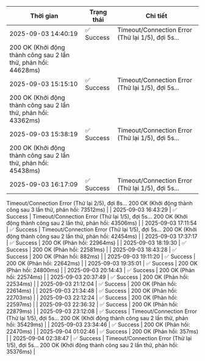 | Thời gian | Trạng thái | Chi tiết |
|---|---|---|
| 2025-09-03 14:40:19 | ✅ Success | Timeout/Connection Error (Thử lại 1/5), đợi 5s...
200 OK (Khởi động thành công sau 2 lần thử, phản hồi: 44628ms) |
| 2025-09-03 15:15:10 | ✅ Success | Timeout/Connection Error (Thử lại 1/5), đợi 5s...
200 OK (Khởi động thành công sau 2 lần thử, phản hồi: 43362ms) |
| 2025-09-03 15:38:19 | ✅ Success | Timeout/Connection Error (Thử lại 1/5), đợi 5s...
200 OK (Khởi động thành công sau 2 lần thử, phản hồi: 45438ms) |
| 2025-09-03 16:17:09 | ✅ Success | Timeout/Connection Error (Thử lại 1/5), đợi 5s...
Timeout/Connection Error (Thử lại 2/5), đợi 8s...
200 OK (Khởi động thành công sau 3 lần thử, phản hồi: 73512ms) |
| 2025-09-03 16:43:29 | ✅ Success | Timeout/Connection Error (Thử lại 1/5), đợi 5s...
200 OK (Khởi động thành công sau 2 lần thử, phản hồi: 43506ms) |
| 2025-09-03 17:11:54 | ✅ Success | Timeout/Connection Error (Thử lại 1/5), đợi 5s...
200 OK (Khởi động thành công sau 2 lần thử, phản hồi: 42454ms) |
| 2025-09-03 17:37:17 | ✅ Success | 200 OK (Phản hồi: 22964ms) |
| 2025-09-03 18:19:30 | ✅ Success | 200 OK (Phản hồi: 22581ms) |
| 2025-09-03 18:43:28 | ✅ Success | 200 OK (Phản hồi: 882ms) |
| 2025-09-03 19:11:20 | ✅ Success | 200 OK (Phản hồi: 22642ms) |
| 2025-09-03 19:35:01 | ✅ Success | 200 OK (Phản hồi: 24800ms) |
| 2025-09-03 20:14:43 | ✅ Success | 200 OK (Phản hồi: 22574ms) |
| 2025-09-03 20:37:49 | ✅ Success | 200 OK (Phản hồi: 22534ms) |
| 2025-09-03 21:12:04 | ✅ Success | 200 OK (Phản hồi: 22614ms) |
| 2025-09-03 21:34:48 | ✅ Success | 200 OK (Phản hồi: 22703ms) |
| 2025-09-03 22:12:24 | ✅ Success | 200 OK (Phản hồi: 22597ms) |
| 2025-09-03 22:36:32 | ✅ Success | 200 OK (Phản hồi: 22879ms) |
| 2025-09-03 23:12:08 | ✅ Success | Timeout/Connection Error (Thử lại 1/5), đợi 5s...
200 OK (Khởi động thành công sau 2 lần thử, phản hồi: 35429ms) |
| 2025-09-03 23:34:46 | ✅ Success | 200 OK (Phản hồi: 22470ms) |
| 2025-09-04 01:02:46 | ✅ Success | 200 OK (Phản hồi: 357ms) |
| 2025-09-04 02:38:47 | ✅ Success | Timeout/Connection Error (Thử lại 1/5), đợi 5s...
200 OK (Khởi động thành công sau 2 lần thử, phản hồi: 35376ms) |
